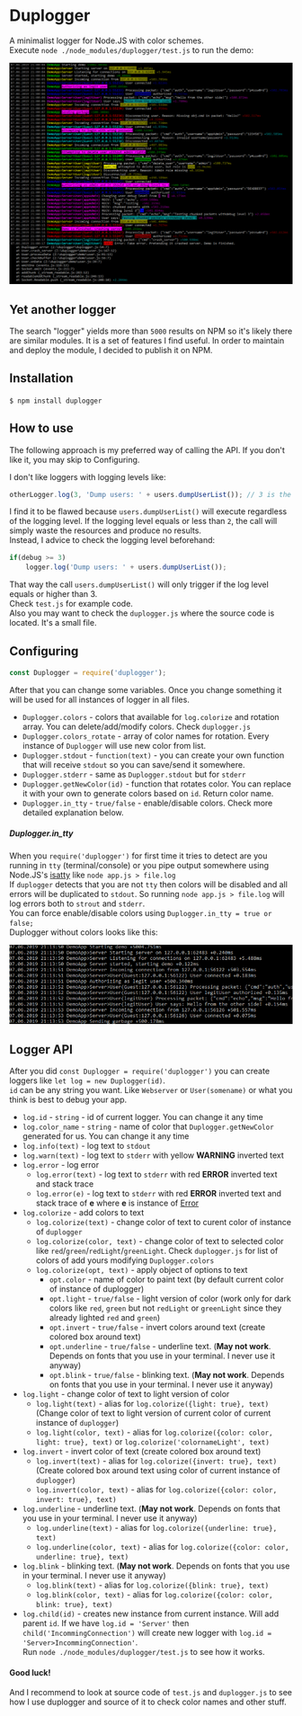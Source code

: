 # Duplogger

A minimalist logger for Node.JS with color schemes.  
Execute `node ./node_modules/duplogger/test.js` to run the demo:  

![screenshot](https://raw.githubusercontent.com/pulviscriptor/duplogger/master/demo/screen_colors.png)


## Yet another logger

The search "logger" yields more than `5000` results on NPM so it's likely there are similar modules. It is a set of features I find useful. In order to maintain and deploy the module, I decided to publish it on NPM.  


## Installation

`$ npm install duplogger`


## How to use

The following approach is my preferred way of calling the API. If you don't like it, you may skip to Configuring.  
  
I don't like loggers with logging levels like:
```javascript
otherLogger.log(3, 'Dump users: ' + users.dumpUserList()); // 3 is the log level
```
I find it to be flawed because `users.dumpUserList()` will execute regardless of the logging level. If the logging level equals or less than `2`, the call will simply waste the resources and produce no results.  
Instead, I advice to check the logging level beforehand:
```javascript
if(debug >= 3)
    logger.log('Dump users: ' + users.dumpUserList());
```
That way the call `users.dumpUserList()` will only trigger if the log level equals or higher than 3.  
Check `test.js` for example code.  
Also you may want to check the `duplogger.js` where the source code is located. It's a small file.  


## Configuring

```javascript
const Duplogger = require('duplogger');
```
After that you can change some variables. Once you change something it will be used for all instances of logger in all files.  

 - `Duplogger.colors` - colors that available for `log.colorize` and rotation array. You can delete/add/modify colors. Check `duplogger.js`
 - `Duplogger.colors_rotate` - array of color names for rotation. Every instance of `Duplogger` will use new color from list.
 - `Duplogger.stdout` - `function(text)` - you can create your own function that will receive `stdout` so you can save/send it somewhere.
 - `Duplogger.stderr` - same as `Duplogger.stdout` but for `stderr`
 - `Duplogger.getNewColor(id)` - function that rotates color. You can replace it with your own to generate colors based on `id`. Return color name.
 - `Duplogger.in_tty` - `true/false` - enable/disable colors. Check more detailed explanation below.
 
##### Duplogger.in_tty

When you `require('duplogger')` for first time it tries to detect are you running in `tty` (terminal/console) or you pipe output somewhere using Node.JS's [isatty](https://nodejs.org/api/tty.html#tty_tty_isatty_fd) like `node app.js > file.log`  
If `duplogger` detects that you are not `tty` then colors will be disabled and all errors will be duplicated to `stdout`. So running `node app.js > file.log` will log errors both to `strout` and `stderr`.  
You can force enable/disable colors using `Duplogger.in_tty = true or false;`  
Duplogger without colors looks like this:   

![screenshot](https://raw.githubusercontent.com/pulviscriptor/duplogger/master/demo/screen_no_colors.png)


## Logger API

After you did `const Duplogger = require('duplogger')` you can create loggers like `let log = new Duplogger(id)`.  
`id` can be any string you want. Like `Webserver` or `User(somename)` or what you think is best to debug your app.  

 - `log.id` - `string` - id of current logger. You can change it any time
 - `log.color_name` - `string` - name of color that `Duplogger.getNewColor` generated for us. You can change it any time
 - `log.info(text)` - log text to `stdout`
 - `log.warn(text)` - log text to `stderr` with yellow **WARNING** inverted text
 - `log.error` - log error
   - `log.error(text)` - log text to `stderr` with red **ERROR** inverted text and stack trace
   - `log.error(e)` - log text to `stderr` with red **ERROR** inverted text and stack trace of **e** where **e** is instance of [Error](https://developer.mozilla.org/en-US/docs/Web/JavaScript/Reference/Global_Objects/Error)
 - `log.colorize` - add colors to text
   - `log.colorize(text)` - change color of text to curent color of instance of `duplogger`
   - `log.colorize(color, text)` - change color of text to selected color like `red`/`green`/`redLight`/`greenLight`. Check `duplogger.js` for list of colors of add yours modifying `Duplogger.colors`
   - `log.colorize(opt, text)` - apply object of options to text
     - `opt.color` - name of color to paint text (by default current color of instance of duplogger)
     - `opt.light` - `true/false` - light version of color (work only for dark colors like `red`, `green` but not `redLight` or `greenLight` since they already lighted `red` and `green`)
     - `opt.invert` - `true/false` - invert colors around text (create colored box around text)
     - `opt.underline` - `true/false` - underline text. (**May not work**. Depends on fonts that you use in your terminal. I never use it anyway) 
     - `opt.blink` - `true/false` - blinking text. (**May not work**. Depends on fonts that you use in your terminal. I never use it anyway) 
 - `log.light` - change color of text to light version of color
    - `log.light(text)` - alias for `log.colorize({light: true}, text)` (Change color of text to light version of current color of current instance of `duplogger`)
    - `log.light(color, text)` - alias for `log.colorize({color: color, light: true}, text)` or `log.colorize('colornameLight', text)`
 - `log.invert` - invert color of text (create colored box around text)
    - `log.invert(text)` - alias for `log.colorize({invert: true}, text)` (Create colored box around text using color of current instance of `duplogger`)
    - `log.invert(color, text)` - alias for `log.colorize({color: color, invert: true}, text)`
 - `log.underline` - underline text. (**May not work**. Depends on fonts that you use in your terminal. I never use it anyway) 
   - `log.underline(text)` - alias for `log.colorize({underline: true}, text)`
   - `log.underline(color, text)` - alias for `log.colorize({color: color, underline: true}, text)`
 - `log.blink` - blinking text. (**May not work**. Depends on fonts that you use in your terminal. I never use it anyway) 
   - `log.blink(text)` - alias for `log.colorize({blink: true}, text)`
   - `log.blink(color, text)` - alias for `log.colorize({color: color, blink: true}, text)`
 - `log.child(id)` - creates new instance from current instance. Will add parent `id`. If we have `log.id = 'Server'` then `child('IncommingConnection')` will create new logger with `log.id = 'Server>IncommingConnection'`.   
     Run `node ./node_modules/duplogger/test.js` to see how it works.

#### Good luck!

And I recommend to look at source code of `test.js` and `duplogger.js` to see how I use duplogger and source of it to check color names and other stuff.
